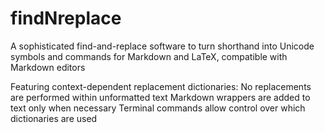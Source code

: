 # findNreplace
A sophisticated find-and-replace software to turn shorthand into Unicode symbols and commands for Markdown and LaTeX, compatible with Markdown editors

Featuring context-dependent replacement dictionaries:
  No replacements are performed within unformatted text
  Markdown wrappers are added to text only when necessary
  Terminal commands allow control over which dictionaries are used
